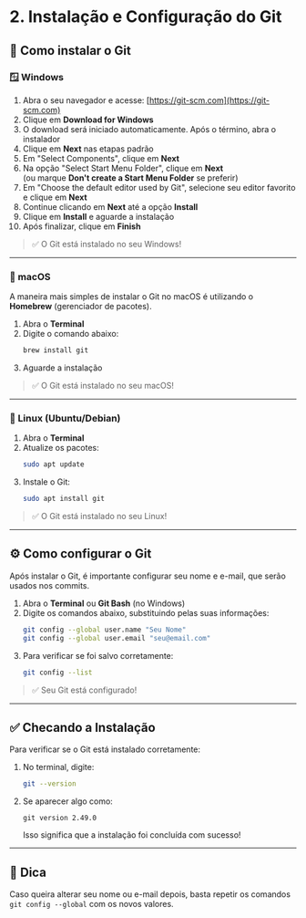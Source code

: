 # 2. Instalação e Configuração do Git

## 💾 Como instalar o Git

### 🪟 Windows

1. Abra o seu navegador e acesse: [https://git-scm.com](https://git-scm.com)  
2. Clique em **Download for Windows**  
3. O download será iniciado automaticamente. Após o término, abra o instalador  
4. Clique em **Next** nas etapas padrão  
5. Em "Select Components", clique em **Next**  
6. Na opção "Select Start Menu Folder", clique em **Next**  
   (ou marque **Don't create a Start Menu Folder** se preferir)  
7. Em "Choose the default editor used by Git", selecione seu editor favorito e clique em **Next**  
8. Continue clicando em **Next** até a opção **Install**  
9. Clique em **Install** e aguarde a instalação  
10. Após finalizar, clique em **Finish**  

> ✅ O Git está instalado no seu Windows!

---

### 🍎 macOS

A maneira mais simples de instalar o Git no macOS é utilizando o **Homebrew** (gerenciador de pacotes).

1. Abra o **Terminal**  
2. Digite o comando abaixo:
   ```bash
   brew install git
   ```
3. Aguarde a instalação  

> ✅ O Git está instalado no seu macOS!

---

### 🐧 Linux (Ubuntu/Debian)

1. Abra o **Terminal**  
2. Atualize os pacotes:
   ```bash
   sudo apt update
   ```
3. Instale o Git:
   ```bash
   sudo apt install git
   ```

> ✅ O Git está instalado no seu Linux!

---

## ⚙️ Como configurar o Git

Após instalar o Git, é importante configurar seu nome e e-mail, que serão usados nos commits.

1. Abra o **Terminal** ou **Git Bash** (no Windows)  
2. Digite os comandos abaixo, substituindo pelas suas informações:
   ```bash
   git config --global user.name "Seu Nome"
   git config --global user.email "seu@email.com"
   ```
3. Para verificar se foi salvo corretamente:
   ```bash
   git config --list
   ```

> ✅ Seu Git está configurado!

---

## ✅ Checando a Instalação

Para verificar se o Git está instalado corretamente:

1. No terminal, digite:
   ```bash
   git --version
   ```
2. Se aparecer algo como:
   ```
   git version 2.49.0
   ```
   Isso significa que a instalação foi concluída com sucesso!

---

## 📝 Dica

Caso queira alterar seu nome ou e-mail depois, basta repetir os comandos `git config --global` com os novos valores.
